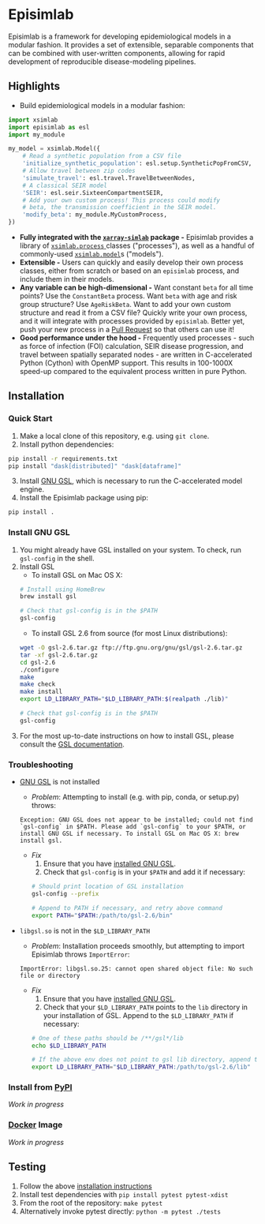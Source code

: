# Episimlab

Episimlab is a framework for developing epidemiological models in a modular fashion. It provides a set of extensible, separable components that can be combined with user-written components, allowing for rapid development of reproducible disease-modeling pipelines.

## Highlights

* Build epidemiological models in a modular fashion:

```python
import xsimlab
import episimlab as esl
import my_module

my_model = xsimlab.Model({
    # Read a synthetic population from a CSV file
    'initialize_synthetic_population': esl.setup.SyntheticPopFromCSV,
    # Allow travel between zip codes
    'simulate_travel': esl.travel.TravelBetweenNodes,
    # A classical SEIR model
    'SEIR': esl.seir.SixteenCompartmentSEIR,
    # Add your own custom process! This process could modify
    # beta, the transmission coefficient in the SEIR model.
    'modify_beta': my_module.MyCustomProcess,
})
```

* **Fully integrated with the [`xarray-simlab`](https://xarray-simlab.readthedocs.io/) package -** Episimlab provides a library of [`xsimlab.process` ]() classes ("processes"), as well as a handful of commonly-used [`xsimlab.model`]()s ("models").
* **Extensible -** Users can quickly and easily develop their own process classes, either from scratch or based on an `episimlab` process, and include them in their models.
* **Any variable can be high-dimensional -** Want constant `beta` for all time points? Use the `ConstantBeta` process. Want `beta` with age and risk group structure? Use `AgeRiskBeta`. Want to add your own custom structure and read it from a CSV file? Quickly write your own process, and it will integrate with processes provided by `episimlab`. Better yet, push your new process in a [Pull Request](CONTRIBUTING.md) so that others can use it!
* **Good performance under the hood -** Frequently used processes - such as force of infection (FOI) calculation, SEIR disease progression, and travel between spatially separated nodes - are written in C-accelerated Python (Cython) with OpenMP support. This results in 100-1000X speed-up compared to the equivalent process written in pure Python.

## Installation

### Quick Start

1. Make a local clone of this repository, e.g. using `git clone`.
2. Install python dependencies:
```bash
pip install -r requirements.txt
pip install "dask[distributed]" "dask[dataframe]"
```
3. Install [GNU GSL](#install-gnu-gsl), which is necessary to run the C-accelerated model engine.
4. Install the Episimlab package using pip:
```bash
pip install .
```

### Install GNU GSL

1. You might already have GSL installed on your system. To check, run `gsl-config` in the shell.
2. Install GSL
    * To install GSL on Mac OS X:
    ```bash
    # Install using HomeBrew
    brew install gsl

    # Check that gsl-config is in the $PATH
    gsl-config
    ```
    * To install GSL 2.6 from source (for most Linux distributions):
    ```bash
    wget -O gsl-2.6.tar.gz ftp://ftp.gnu.org/gnu/gsl/gsl-2.6.tar.gz
    tar -xf gsl-2.6.tar.gz
    cd gsl-2.6
    ./configure
    make
    make check
    make install
    export LD_LIBRARY_PATH="$LD_LIBRARY_PATH:$(realpath ./lib)"

    # Check that gsl-config is in the $PATH
    gsl-config
    ```
3. For the most up-to-date instructions on how to install GSL, please consult the [GSL documentation](https://www.gnu.org/software/gsl/doc/html/).

### Troubleshooting

* [GNU GSL][1] is not installed
    * _Problem_: Attempting to install (e.g. with pip, conda, or setup.py) throws:
    ```
    Exception: GNU GSL does not appear to be installed; could not find `gsl-config` in $PATH. Please add `gsl-config` to your $PATH, or install GNU GSL if necessary. To install GSL on Mac OS X: brew install gsl.
    ```
    * _Fix_
        1. Ensure that you have [installed GNU GSL](#install-gnu-gsl).
        2. Check that `gsl-config` is in your `$PATH` and add it if necessary:
        ```bash
        # Should print location of GSL installation
        gsl-config --prefix

        # Append to PATH if necessary, and retry above command
        export PATH="$PATH:/path/to/gsl-2.6/bin"
        ```

* `libgsl.so` is not in the `$LD_LIBRARY_PATH`
    * _Problem_: Installation proceeds smoothly, but attempting to import Episimlab throws `ImportError`:
    ```
    ImportError: libgsl.so.25: cannot open shared object file: No such file or directory
    ```
    * _Fix_
        1. Ensure that you have [installed GNU GSL](#install-gnu-gsl).
        2. Check that your `$LD_LIBRARY_PATH` points to the `lib` directory in your installation of GSL. Append to the `$LD_LIBRARY_PATH` if necessary:
        ```bash
        # One of these paths should be /**/gsl*/lib
        echo $LD_LIBRARY_PATH

        # If the above env does not point to gsl lib directory, append to the LD_LIBRARY_PATH
        export LD_LIBRARY_PATH="$LD_LIBRARY_PATH:/path/to/gsl-2.6/lib"
        ```

### Install from [PyPI](https://pypi.org/)

_Work in progress_

### [Docker](https://www.docker.com/) Image

_Work in progress_

## Testing

1. Follow the above [installation instructions](#installation)
2. Install test dependencies with `pip install pytest pytest-xdist`
3. From the root of the repository: `make pytest`
4. Alternatively invoke pytest directly: `python -m pytest ./tests`

[1]: https://www.gnu.org/software/gsl/
